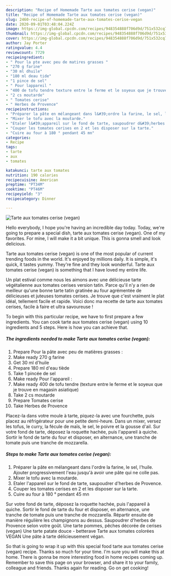 ```yaml
---
description: "Recipe of Homemade Tarte aux tomates cerise (vegan)"
title: "Recipe of Homemade Tarte aux tomates cerise (vegan)"
slug: 2460-recipe-of-homemade-tarte-aux-tomates-cerise-vegan
date: 2020-09-01T03:48:04.224Z
image: https://img-global.cpcdn.com/recipes/948354888f706d9d/751x532cq70/tarte-aux-tomates-cerise-vegan-photo-principale-de-la-recette.jpg
thumbnail: https://img-global.cpcdn.com/recipes/948354888f706d9d/751x532cq70/tarte-aux-tomates-cerise-vegan-photo-principale-de-la-recette.jpg
cover: https://img-global.cpcdn.com/recipes/948354888f706d9d/751x532cq70/tarte-aux-tomates-cerise-vegan-photo-principale-de-la-recette.jpg
author: Jay Porter
ratingvalue: 4.4
reviewcount: 7729
recipeingredient:
- " Pour la pte avec peu de matires grasses "
- "270 g farine"
- "30 ml dhuile"
- "180 ml deau tide"
- "1 pince de sel"
- " Pour lappareil "
- "400 de tofu tendre texture entre le ferme et le soyeux que je trouve en magasin asiatique"
- "2 cs moutarde"
- " Tomates cerise"
- " Herbes de Provence"
recipeinstructions:
- "Préparer la pâte en mélangeant dans l&#39;ordre la farine, le sel, l&#39;huile. Ajouter progressivement l&#39;eau jusqu&#39;à avoir une pâte qui ne colle pas."
- "Mixer le tofu avec la moutarde."
- "Etaler l&#39;appareil sur le fond de tarte, saupoudrer d&#39;herbes de Provence."
- "Couper les tomates cerises en 2 et les disposer sur la tarte."
- "Cuire au four à 180 ° pendant 45 mn"
categories:
- Recipe
tags:
- tarte
- aux
- tomates

katakunci: tarte aux tomates 
nutrition: 190 calories
recipecuisine: American
preptime: "PT34M"
cooktime: "PT46M"
recipeyield: "3"
recipecategory: Dinner

---
```



![Tarte aux tomates cerise (vegan)](https://img-global.cpcdn.com/recipes/948354888f706d9d/751x532cq70/tarte-aux-tomates-cerise-vegan-photo-principale-de-la-recette.jpg)

Hello everybody, I hope you're having an incredible day today. Today, we're going to prepare a special dish, tarte aux tomates cerise (vegan). One of my favorites. For mine, I will make it a bit unique. This is gonna smell and look delicious.

Tarte aux tomates cerise (vegan) is one of the most popular of current trending foods in the world. It's enjoyed by millions daily. It is simple, it's quick, it tastes yummy. They're fine and they look wonderful. Tarte aux tomates cerise (vegan) is something that I have loved my entire life.

Un plat estival comme nous les aimons avec une délicieuse tarte végétalienne aux tomates cerises version tatin. Parce qu&#39;il n&#39;y a rien de meilleur qu&#39;une bonne tarte tatin gratinée au four agrémentée de délicieuses et juteuses tomates cerises. Je trouve que c&#39;est vraiment le plat idéal, tellement facile et rapide. Voici donc ma recette de tarte aux tomates cerises, facile à faire et ultra savoureuse !


To begin with this particular recipe, we have to first prepare a few ingredients. You can cook tarte aux tomates cerise (vegan) using 10 ingredients and 5 steps. Here is how you can achieve that.

<!--inarticleads1-->

##### The ingredients needed to make Tarte aux tomates cerise (vegan):

1. Prepare  Pour la pâte avec peu de matières grasses :
1. Make ready 270 g farine
1. Get 30 ml d&#39;huile
1. Prepare 180 ml d&#39;eau tiède
1. Take 1 pincée de sel
1. Make ready  Pour l&#39;appareil :
1. Make ready 400 de tofu tendre (texture entre le ferme et le soyeux que je trouve en magasin asiatique)
1. Take 2 cs moutarde
1. Prepare  Tomates cerise
1. Take  Herbes de Provence


Placez-la dans votre moule à tarte, piquez-la avec une fourchette, puis placez au réfrigérateur pour une petite demi-heure. Dans un mixer, versez les tofus, le curry, la fécule de maïs, le sel, le poivre et la gousse d&#39;ail. Sur votre fond de tarte, déposez la roquette hachée, puis l&#39;appareil à quiche. Sortir le fond de tarte du four et disposer, en alternance, une tranche de tomate puis une tranche de mozzarella. 

<!--inarticleads2-->

##### Steps to make Tarte aux tomates cerise (vegan):

1. Préparer la pâte en mélangeant dans l&#39;ordre la farine, le sel, l&#39;huile. Ajouter progressivement l&#39;eau jusqu&#39;à avoir une pâte qui ne colle pas.
1. Mixer le tofu avec la moutarde.
1. Etaler l&#39;appareil sur le fond de tarte, saupoudrer d&#39;herbes de Provence.
1. Couper les tomates cerises en 2 et les disposer sur la tarte.
1. Cuire au four à 180 ° pendant 45 mn


Sur votre fond de tarte, déposez la roquette hachée, puis l&#39;appareil à quiche. Sortir le fond de tarte du four et disposer, en alternance, une tranche de tomate puis une tranche de mozzarella. Répartir ensuite de manière régulière les champignons au dessus. Saupoudrer d&#39;herbes de Provence selon votre goût. Une tarte pommes, pêches décorée de cerises (vegan) Une tarte patate douce - betterave Tarte aux tomates colorées VEGAN Une pâte à tarte délicieusement végan. 

So that is going to wrap it up with this special food tarte aux tomates cerise (vegan) recipe. Thanks so much for your time. I'm sure you will make this at home. There is gonna be more interesting food in home recipes coming up. Remember to save this page on your browser, and share it to your family, colleague and friends. Thanks again for reading. Go on get cooking!
